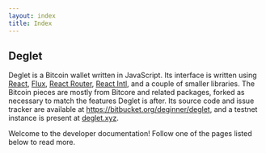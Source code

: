 ```yaml
---
layout: index
title: Index
---
```



## Deglet

Deglet is a Bitcoin wallet written in JavaScript. Its interface is written
using [React](http://facebook.github.io/react/),
[Flux](https://facebook.github.io/flux/),
[React Router](http://rackt.github.io/react-router/),
[React Intl](http://formatjs.io/react/), and a couple of
smaller libraries. The Bitcoin pieces are mostly from Bitcore and related
packages, forked as necessary to match the features Deglet is after.
Its source code and issue tracker are available at
<https://bitbucket.org/deginner/deglet>, and a testnet instance is
present at [deglet.xyz](http://deglet.xyz).

Welcome to the developer documentation! Follow one of the pages listed
below to read more.
